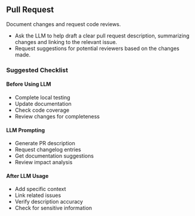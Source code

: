 ## Pull Request
Document changes and request code reviews.
- Ask the LLM to help draft a clear pull request description, summarizing changes and linking to the relevant issue.
- Request suggestions for potential reviewers based on the changes made.

### Suggested Checklist

#### Before Using LLM
- Complete local testing
- Update documentation
- Check code coverage
- Review changes for completeness

#### LLM Prompting
- Generate PR description
- Request changelog entries
- Get documentation suggestions
- Review impact analysis

#### After LLM Usage
- Add specific context
- Link related issues
- Verify description accuracy
- Check for sensitive information

